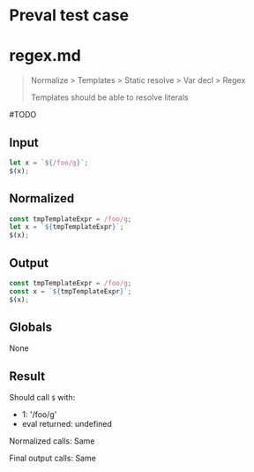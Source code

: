 # Preval test case

# regex.md

> Normalize > Templates > Static resolve > Var decl > Regex
>
> Templates should be able to resolve literals

#TODO

## Input

`````js filename=intro
let x = `${/foo/g}`;
$(x);
`````

## Normalized

`````js filename=intro
const tmpTemplateExpr = /foo/g;
let x = `${tmpTemplateExpr}`;
$(x);
`````

## Output

`````js filename=intro
const tmpTemplateExpr = /foo/g;
const x = `${tmpTemplateExpr}`;
$(x);
`````

## Globals

None

## Result

Should call `$` with:
 - 1: '/foo/g'
 - eval returned: undefined

Normalized calls: Same

Final output calls: Same
